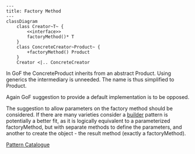 ```mermaid
---
title: Factory Method
---
classDiagram
    class Creator~T~ {
        <<interface>>
        factoryMethod()* T
    }
    class ConcreteCreator~Product~ {
        +factoryMethod() Product
    }
    Creator <|.. ConcreteCreator
```

In GoF the ConcreteProduct inherits from an abstract Product. Using generics the
intermediary is unneeded. The name is thus simplified to Product.

Again GoF suggestion to provide a default implementation is to be opposed.

The suggestion to allow parameters on the factory method should be considered.
If there are many varieties consider a [builder](../builder/Builder.md) pattern
is potentially a better fit, as it is logically equivalent to a parameterized
factoryMethod, but with separate methods to define the parameters, and another
to create the object - the result method (exactly a factoryMethod).

[Pattern Catalogue](../../Catalogue.md)